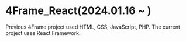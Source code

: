 # 4Frame_React(2024.01.16 ~ )
Previous 4Frame project used HTML, CSS, JavaScript, PHP.
The current project uses React Framework.
